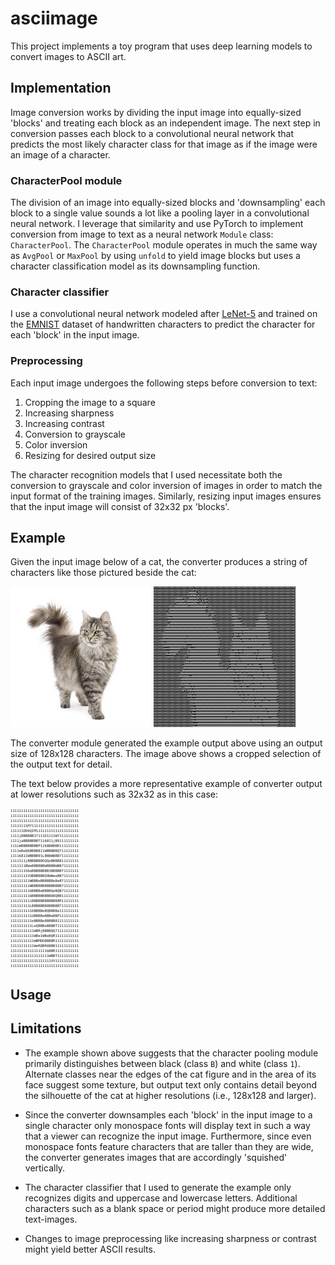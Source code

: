 # asciimage

This project implements a toy program that uses deep learning models to convert images to ASCII art.
## Implementation

Image conversion works by dividing the input image into equally-sized 'blocks' and treating each block as an independent image. The next step in conversion passes each block to a convolutional neural network that predicts the most likely character class for that image as if the image were an image of a character.

### CharacterPool module

The division of an image into equally-sized blocks and 'downsampling' each block to a single value sounds a lot like a pooling layer in a convolutional neural network. I leverage that similarity and use PyTorch to implement conversion from image to text as a neural network `Module` class: `CharacterPool`. The `CharacterPool` module operates in much the same way as `AvgPool` or `MaxPool` by using `unfold` to yield image blocks but uses a character classification model as its downsampling function.

### Character classifier

I use a convolutional neural network modeled after [LeNet-5](http://yann.lecun.com/exdb/lenet/) and trained on the [EMNIST](https://www.nist.gov/itl/products-and-services/emnist-dataset) dataset of handwritten characters to predict the character for each 'block' in the input image.

### Preprocessing

Each input image undergoes the following steps before conversion to text:

1. Cropping the image to a square
2. Increasing sharpness
3. Increasing contrast
4. Conversion to grayscale
5. Color inversion
6. Resizing for desired output size

The character recognition models that I used necessitate both the conversion to grayscale and color inversion of images in order to match the input format of the training images. Similarly, resizing input images ensures that the input image will consist of 32x32 px 'blocks'.

## Example
Given the input image below of a cat, the converter produces a string of characters like those pictured beside the cat:

![Test cat image](images/cat0.jpg) ![Example output](docs/cat0_example.png)

The converter module generated the example output above using an output size of 128x128 characters. The image above shows a cropped selection of the output text for detail. 

The text below provides a more representative example of converter output at lower resolutions such as 32x32 as in this case:

<div style="font-size:5pt">

    11111111111111111111111111111111
    11111111111111111111111111111111
    11111111111111111111111111111111
    11111111M71111111111111111111111
    111111DD6QIM11111111111111111111
    1111jBBBBBB37111D1111WY111111111
    1111jaBBBBBBBT116811jB9111111111
    111LWBBBBBBBBP1168BBBBR111111111
    1111eBeQ6BBBB811WBBBBBQT11111111
    11116811WBBBB91LBBBWBBB711111111
    1111111jBBBBBBDDQQeBBBB811111111
    1111111BWeBBBBBBWBBBBWBB71111111
    1111111S6eBBBBBBBB3BBBBBT1111111
    11111111VUBBBBBBQ9WWeeBB71111111
    111111111WBBBeBBBBBBeBeBT1111111
    111111111WBBBBBBBBBBBBBB71111111
    1111111116BBBBeBBBBQeBQB71111111
    1111111116BBBBBBBBB88QBB11111111
    111111111iBBBBBBBBBBBB8R11111111
    111111111LBBBBBBB8BBBBBT11111111
    11111111116BBBBeBQBBBBe111111111
    1111111111dBBBBeBBBeBBP111111111
    1111111111eBBBBe8BBBB81111111111
    1111111111LeQBBBeBBBBT1111111111
    11111111111WBRjBBBBQQ71111111111
    11111111111WBe1WBeBQR11111111111
    11111111111WBMDDBBBBR11111111111
    11111111111WeR8BR6BBB11111111111
    11111111111111111bBBR11111111111
    111111111111111111WBBT1111111111
    1111111111111111111VV11111111111
    11111111111111111111111111111111

</div>

## Usage

## Limitations

- The example shown above suggests that the character pooling module primarily distinguishes between black (class `B`) and white (class `1`). Alternate classes near the edges of the cat figure and in the area of its face suggest some texture, but output text only contains detail beyond the silhouette of the cat at higher resolutions (i.e., 128x128 and larger).

- Since the converter downsamples each 'block' in the input image to a single character only monospace fonts will display text in such a way that a viewer can recognize the input image. Furthermore, since even monospace fonts feature characters that are taller than they are wide, the converter generates images that are accordingly 'squished' vertically.

- The character classifier that I used to generate the example only recognizes digits and uppercase and lowercase letters. Additional characters such as a blank space or period might produce more detailed text-images.

- Changes to image preprocessing like increasing sharpness or contrast might yield better ASCII results.